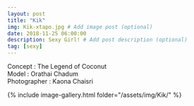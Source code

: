 ```yaml
---
layout: post
title: "Kik"
img: Kik-xtapo.jpg # Add image post (optional)
date: 2018-11-25 06:00:00
description: Sexy Girl! # Add post description (optional)
tag: [sexy]
---
```

Concept : The Legend of Coconut   
Model : Orathai Chadum  
Photographer : Kaona Chaisri   


{% include image-gallery.html folder="/assets/img/Kik/" %}
